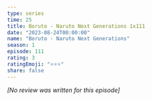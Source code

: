 ```yaml
---
type: series
time: 25
title: Boruto - Naruto Next Generations 1x111
date: "2023-08-24T00:00:00"
name: "Boruto - Naruto Next Generations"
season: 1
episode: 111
rating: 3
ratingEmoji: "⭐️⭐️⭐️"
share: false
---
```


_[No review was written for this episode]_